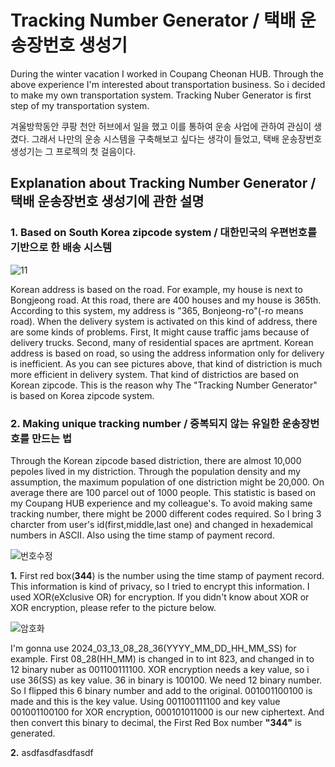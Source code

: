 # Tracking Number Generator / 택배 운송장번호 생성기


During the winter vacation I worked in Coupang Cheonan HUB. Through the above experience I'm interested about transportation business. So i decided to make my own transportation system. Tracking Nuber Generator is first step of my transportation system.

겨울방학동안 쿠팡 천안 허브에서 일을 했고 이를 통하여 운송 사업에 관하여 관심이 생겼다. 그래서 나만의 운송 시스템을 구축해보고 싶다는 생각이 들었고, 택배 운송장번호 생성기는 그 프로젝의 첫 걸음이다.

## Explanation about Tracking Number Generator / 택배 운송장번호 생성기에 관한 설명

### 1. Based on South Korea zipcode system / 대한민국의 우편번호를 기반으로 한 배송 시스템


![11](https://github.com/Dongwon-tuna/Tracking-number-generator/assets/61178312/fcbf697b-8e42-4629-9bca-58eed7752c47)


Korean address is based on the road. For example, my house is next to Bongjeong road. At this road, there are 400 houses and my house is 365th. According to this system, my address is "365, Bonjeong-ro"(-ro means road). When the delivery system is activated on this kind of address, there are some kinds of problems. First, It might cause traffic jams because of delivery trucks. Second, many of residential spaces are aprtment. Korean address is based on road, so using the address information only for delivery is inefficient. As you can see pictures above, that kind of distriction is much more efficient in delivery system. That kind of districtios are based on Korean zipcode. This is the reason why The "Tracking Number Generator" is based on Korea zipcode system.


### 2. Making unique tracking number / 중복되지 않는 유일한 운송장번호를 만드는 법 
Through the Korean zipcode based distriction, there are almost 10,000 pepoles lived in my distriction. Through the population density and my assumption, the maximum population of one distriction might be 20,000. On average there are 100 parcel out of 1000 people. This statistic is based on my Coupang HUB experience and my colleague's. To avoid making same tracking number, there might be 2000 different codes required. So I bring 3 charcter from user's id(first,middle,last one) and changed in hexademical numbers in ASCII. Also using the time stamp of payment record.

![번호수정](https://github.com/Dongwon-tuna/Tracking-number-generator/assets/61178312/e9b7901d-9aa7-4bd4-9503-459d0b03e6e9)

**1.** First red box(**344**) is the number using the time stamp of payment record. This information is kind of privacy, so I tried to encrypt this information. I used XOR(eXclusive OR) for encryption. If you didn't know about XOR or XOR encryption, please refer to the picture below.

![암호화](https://github.com/Dongwon-tuna/Tracking-number-generator/assets/61178312/65275d37-936d-4611-a7bd-741bc5b2a7c3)

I'm gonna use 2024_03_13_08_28_36(YYYY_MM_DD_HH_MM_SS) for example. First 08_28(HH_MM) is changed in to int 823, and changed in to 12 binary nuber as 001100111100. XOR encryption needs a key value, so i use 36(SS) as key value. 36 in binary is 100100. We need 12 binary number. So I flipped this 6 binary number and add to the original. 001001100100 is made and this is the key value. Using 001100111100 and key value 001001100100 for XOR encryption, 000101011000 is our new ciphertext. And then convert this binary to decimal, the First Red Box number **"344"** is generated.

**2.** asdfasdfasdfasdf
